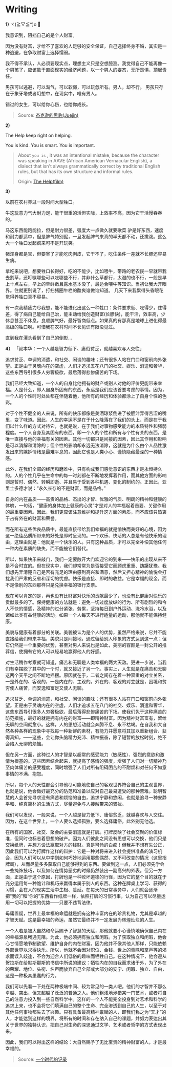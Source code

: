 # Writing

**1)** ヾ(≧▽≦\*)o 💬

我意识到，阻挡自己的是个人财富。

因为没有财富，才给不了喜欢的人足够的安全保证，自己选择终身不婚，其实是一种逃避，在争取财富上选择懦弱。

我不得不承认，人必须要现实点，理想主义只是空想臆测。我觉得自己不能再像一个男孩了，应该敢于直面现实的经济问题，以一个男人的姿态，无所畏惧，顶起责任。

男孩可以逃避，可以淘气，可以软弱，可以玩忽所有。男人，却不行。
男孩只存在于象牙塔或者幻想中，在现实中，唯有男人。

错过的女生，可以给你心伤，也给你成长。

> Source: [杰克逊的黑豹(Juejin)](https://juejin.cn/post/7249660685951467575)

**2)**

The Help keep right on helping.

You is kind. You is smart. You is important.

> About `you is` , it was an intentional mistake, because the character was speaking in AAVE (African American Vernacular English), a dialect that isn't always grammatically correct by traditional English rules, but that has its own structure and informal rules.
>
> Origin: [The Help(film)](<https://en.wikipedia.org/wiki/The_Help_(film)>)

**3)**

以前在农村养过一段时间大型牲口。

牛这玩意力气大耐力足，能干很重的活但实际，上效率不高，因为它干活慢吞吞的。

马这东西能跑能拉，但是耐力很差，强度大一点做久就要歌菜 驴是好东西，速度和耐力都适中，但是脾气特别倔，一旦发起脾气来真的半天都不动，还撒泼。这么大一个牲口发起疯来可不是开玩笑。

猪浑身都是宝，但要宰了才能吃肉剥皮，它干不了，吃住条件一差就不长膘还容易生病。

拿吃来说吧，想要牲口长得好，吃的不能少，比如喂牛，带路的老农民一早就带我去割草，还叮嘱哪些可以吃哪些不行，并非什么草都行，太湿的也不行，一般是早上十点左右，早上的草鲜嫩且露水基本没了，最适合喂牛等知识。当初让我大开眼界。住就更别说了，打扫猪圈牛栏的酸爽谁做谁知道。 几天下来我累得头昏眼花觉得养牲口真不容易。

有一次我精疲力尽我想，能不能进化出这么一种牲口：条件要求低、吃得少，住得差，得了病自己能给自己治，能主动给我创造财富(长膘快)，能干活，效率高，少休息甚至不休息，良顺脾气好，最好智商低点。如果真的有那真是地球上进化得最高级的牲口啊。可惜我在农村时间不长见识有限没见过。

直到我在潭头看到了自己的倒影...

**4）** 「叔本华：一个人越是智力低下、庸俗贫乏，就越喜欢与人交往」

追求贫乏、单调的消遣，和社交、闲谈的趣味；还有很多人站在门口和窗前向外张望。正是由于灵魂内在的空虚，人们才追求五花八门的社交、娱乐、消遣和奢华，这些东西导引很多人穷奢极欲，最后落得悲惨痛苦的下场。

我们已经大致知道，一个人的自身比他拥有的财产或别人对他的评价更能带来幸福。人是什么，即人自身所固有的东西，永远是我们应该首要考虑的事情。因为，一个人的个性时时处处都在伴随着他，他所有的经历和体验都涂上了自身个性的色彩。

对于个性不健全的人来说，所有的快乐都像是美酒琼浆倒进了被胆汁弄得苦涩的嘴里，变了味道。因此，人生的幸运不是在于什么降落在了我们的头上，而是在于我们以什么样的方式对待它，也就是说，在于我们对事物感受能力的本质特性和强弱程度。一个人自身及其固有的东西，即一个人的个性和所有与个性有关的东西，是唯一直接与他的幸福有关的因素。其他一切都只是间接的因素，因此其作用和影响是可以消解和清除的；但个性的影响却永远无法消除，这就是为什么由个人品性激发出来的嫉妒情绪是最难平息的，因此它也是人类小心、谨慎隐藏最深的一种情感。

此外，在我们全部的经历和磨难中，只有构成我们感觉意识的东西才是永恒持久的。人的个性几乎在生命中的每一时刻都在不断地发挥着作用，而其他方面的影响则是暂时、偶然、转瞬即逝、并且易于受到各种机遇、变化的制约的。正因此，亚里士多德才说：“永久长存的不是财富，而是品格。”

自身的内在品质——高贵的品格、杰出的才智、优雅的气质、明朗的精神和健康的体魄，一句话，“健康的身体加上健康的心灵”才是对人的幸福起着首要、关键作用的最重要因素。因此，我们更应该注意维护和提升这方面的素质，而不应该只热衷于占有外在的财富和荣誉。

而在所有这些优良品质中，最能直接带给我们幸福的就是愉快而美好的心境，因为这一绝佳品质所带来的好处是即时呈现的。一个欢乐、快活的人总是有他快乐的理由，这理由就是：他就是一个快乐的人。只有这种品质，才可以完全补偿其他任何一种内在素质的缺失，而不能被它们替代。

所以，如果快乐来敲门，我们一定要敞开大门欢迎它的到来——快乐的出现从来不是不合时宜的。但在现实中，我们却常常为是否接受它而顾虑重重、踌躇犹豫。我们想先弄清楚自己是否有充足的理由感到高兴和满意，然后又担心精神的愉悦会打扰我们严肃的反省和深切的忧虑。快乐是直接、即时的收益。它是幸福的现金，而不是像别的东西那样只是兑换幸福的银行支票。

现在可以肯定的是，再也没有比财富对快乐的贡献最少了，也没有比健康对快乐的贡献最多的了。保持健康的方法就是：避免一切过度放纵的行为、所有剧烈的和令人不快的情感，及精神的过分紧张、劳累，坚持每日到户外运动、洗冷水浴，以及诸如此类有益健康的活动。如果一个人每天不进行适量的运动，那他就不能保持健康。

美貌与健康有着部分的关联。美貌被认为是个人的优势，虽然严格来说，它并不能直接给我们带来幸福，美貌只是间接地，通过留给别人印象的方式达到这一点；但它仍然是一个重要的优势，甚至对男人来说也是如此，美丽的容颜是一封公开的推荐信，使拥有它的人可以轻易地赢得他人的好感。

对生活稍作考察就可知道，痛苦和无聊是人类幸福的两大天敌。更进一步说，当我们有幸摆脱了其中的一个时，就又接近了另一个。事实上，人生就是在痛苦和无聊这两个天平之间不断地摇摆。原因就在于，二者之间存在着一种双重的对立关系，一是外在的、客观的，一是内在的、主观的。外在的、客观的对立就是，困境和贫穷使人痛苦，而安逸和富足又使人无聊。

追求贫乏、单调的消遣，和社交、闲谈的趣味；还有很多人站在门口和窗前向外张望。正是由于灵魂内在的空虚，人们才追求五花八门的社交、娱乐、消遣和奢华，这些东西导引很多人穷奢极欲，最后落得悲惨痛苦的下场。使我们免于这种痛苦的防范措施，最好的就是拥有内在的财富——即精神财富。因为精神财富富有，留给无聊的空间就愈小。这样，人的思想活动就会奔腾不息、永不枯竭。在自我和大自然各种各样的现象中寻找每一种新鲜的素材，有能力并愿意将其加以重新组合、获得真知，——这些，会让你头脑精力充沛、精神振奋，除了短暂的放松时刻，绝不会陷入无聊的烦恼。

但在另一方面，这种过人的才智是以超常的感受能力（敏感性）、强烈的意欲和激情为根基的。这些因素结合起来，就提高了感情的强度，增强了人们对一切精神乃至肉体痛苦的感受程度，同时增强了人们对所有阻碍困苦的不耐烦和对任何不如意事情的不满、抱怨。

所以，每个人的天性都会引导他尽可能地使自己的客观世界符合自己的主观世界，也就是说，他会做好最充分的防范和准备以应对自己最易遭受的那种苦难。聪明智慧的人会首先寻求没有痛苦和烦恼的自由，追求宁静和悠闲，也就是追寻一种安静平和、纯真简朴的生活方式，尽量避免与人接触带来的骚扰。

我们可以发现，一般来说，一个人越是智力低下、庸俗贫乏，就越喜欢与人交往。因为，在这个世界上，一个人要么选择孤独，要么选择庸俗，此外别无他选。

在所有的国家，社交、聚会的主要消遣就是打牌。打牌反映了社会交聚的价值标准，但同时也标志着思想的破产。因为人们彼此之间没有思想可以交换，他们只是交换纸牌，并想方设法赢取对方的钱财。真是可怜的白痴！但我并不想有失公正，因此我们可以为打牌作这样的辩护：它是一种对将来进入社会提供准备的演习机会，因为人们可以从中学到如何巧妙地运用那些偶然、又不可改变的情况（这里指牌局），从而尽量多多获取自己能够得到的东西。要做到这一点，人们必须先学会一些掩饰技巧，以及如何在情势恶劣的时候仍然装出一副高兴的外表。但另一方面，正是由于这个原因，打牌也是一种败坏道德的行径，因为它的整个目的就在于充分运用每一种诡计和机巧来赢得本属于别人的东西。这种在牌桌上学习、获得的习惯，会在人的现实生活中生根、蔓延。在每天的日常事务中，人们就会逐渐把“我的”和“你的”东西看作纸牌一样，依照打牌的习惯行事，认为自己可以尽量运用一切可以把握的优势——只要不违背法律。

毋庸置疑，世界上最幸福的命运就是拥有这种丰富内在的珍贵礼物，尤其是卓越的才智天赋。这是最幸福的命运，虽然它最终并不一定发展为辉煌灿烂的人生。

一个人若是被大自然和命运赐予了智慧的天赋，那他就要小心谨慎地确保自己内在的幸福源泉畅通无阻。为此，他必须拥有独立和闲暇。为了获取独立和闲暇，他会心甘情愿地节制欲望、维护自身的内在财富。因为他并不像其他人那样，只能依赖外部世界以求得快乐。所以，他就不会因对职位、金钱、世上的青睐和掌声等的渴求而误入歧途，不会为迎合人们低俗的趣味而牺牲自己。在这种情况下，他会遵从贺拉斯在给默斯那斯的书信中所说的建议：牺牲内在的自我而求诸于外，为了外在的荣耀、地位、头衔、名声而放弃自己全部或大部分的安宁、闲暇、独立、自由，这是一种极其愚蠢的行为。

我们可以先看一下处在两种极端中间、较为常见的一类人吧。他们的才智并不那么卓越、突出，但又超越了泛泛的普通之人。他们粗浅地涉猎某一门艺术，或者将自己的注意力投入到一些自然科学中。这样的一个人不能完全投身到对艺术和科学的追求上来，也不会将它们填满自己的整个生命、完全渗透到自己的人生，以至于对其他任何事物都失去了兴趣。只有具备最高精神禀赋的人，即我们称之为“天才”的人，才能达到这样的境界，将所有的时间和存在纳入自己的课题，并努力表达出其关于世界的独特认识，把自己对生命的深思通过文学、艺术或者哲学的方式表现出来。

因此，我们可以得出这样的结论：大自然赐予了无比宝贵的精神财富的人，才是最幸福的。

> Source: [一个时代的记录](https://www.sohu.com/a/449547698_682886)
